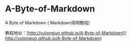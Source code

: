 # A-Byte-of-Markdown
A Byte of Markdown ( Markdown简明教程)

教程地址：[http://yulongjun.github.io/A-Byte-of-Markdown]( http://yulongjun.github.io/A-Byte-of-Markdown)
